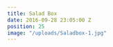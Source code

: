 ```yaml
---
title: Salad Box
date: 2016-09-28 23:05:00 Z
position: 25
image: "/uploads/Saladbox-1.jpg"
---
```


